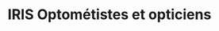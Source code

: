 ---
title: "IRIS Optométistes et opticiens"
url: /trois-rivieres/iris-optometistes-et-opticiens/
shop: optician
---
